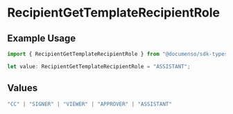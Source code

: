 # RecipientGetTemplateRecipientRole

## Example Usage

```typescript
import { RecipientGetTemplateRecipientRole } from "@documenso/sdk-typescript/models/operations";

let value: RecipientGetTemplateRecipientRole = "ASSISTANT";
```

## Values

```typescript
"CC" | "SIGNER" | "VIEWER" | "APPROVER" | "ASSISTANT"
```